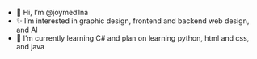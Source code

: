 - 👋 Hi, I’m @joymed1na
- ✨ I’m interested in graphic design, frontend and backend web design, and AI
- 🌱 I’m currently learning C# and plan on learning python, html and css, and java
  

<!---
joymed1na/joymed1na is a ✨ special ✨ repository because its `README.md` (this file) appears on your GitHub profile.
You can click the Preview link to take a look at your changes.
--->
